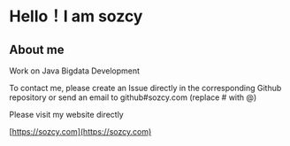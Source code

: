 # Hello！I am sozcy

## About me

<!--
- 👋 Hi, I’m @sozcy
- 👀 I’m interested in ...
- 🌱 I’m currently learning ...
- 💞️ I’m looking to collaborate on ...
- 📫 How to reach me ...
- 😄 Pronouns: ...
- ⚡ Fun fact: ...
-->

Work on Java Bigdata Development

To contact me, please create an Issue directly in the corresponding Github repository or send an email to github#sozcy.com (replace # with @)

Please visit my website directly

[https://sozcy.com](https://sozcy.com)

<!--
## Contents

The following content includes an introduction to my open source projects,article groups and latest published articles

### Open source projects

|Repository|Time|Class|
|:----|:----|:----|
|[Flink Web](https://github.com/sozcy/aaa)|2024-07-11|Java|

### Articles Group

|Name|Time|Comment|
|:----|:----|:----|
|JAVA|2024-07-11|Java Study notes|

### Latest Articles

|Title|Time|Group|
|:----|:----|:----|
|JAVA|2024-07-11|Java Study notes|
-->
